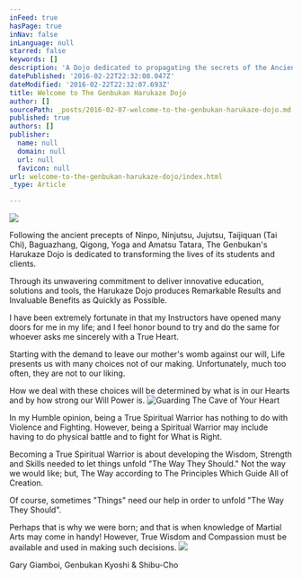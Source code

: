 ```yaml
---
inFeed: true
hasPage: true
inNav: false
inLanguage: null
starred: false
keywords: []
description: 'A Dojo dedicated to propagating the secrets of the Ancient Arts of Ninpo, Ninjutsu, Jujutsu, Taijiquan, Baguazhang, Qigong, Pranayama & Yoga. '
datePublished: '2016-02-22T22:32:08.047Z'
dateModified: '2016-02-22T22:32:07.693Z'
title: Welcome to The Genbukan Harukaze Dojo
author: []
sourcePath: _posts/2016-02-07-welcome-to-the-genbukan-harukaze-dojo.md
published: true
authors: []
publisher:
  name: null
  domain: null
  url: null
  favicon: null
url: welcome-to-the-genbukan-harukaze-dojo/index.html
_type: Article

---
```

![](https://s3-us-west-2.amazonaws.com/the-grid-img/p/fdedd944f5fd312fbc0f7a37c3ebab500754f0fe.jpg)

Following the ancient precepts of Ninpo, Ninjutsu, Jujutsu, Taijiquan (Tai Chi), Baguazhang, Qigong, Yoga and Amatsu Tatara, The Genbukan's Harukaze Dojo is dedicated to transforming the lives of its students and clients. 

Through its unwavering commitment to deliver innovative education, solutions and tools, the Harukaze Dojo produces Remarkable Results and Invaluable Benefits as Quickly as Possible. 

I have been extremely fortunate in that my Instructors have opened many doors for me in my life; and I feel honor bound to try and do the same for whoever asks me sincerely with a True Heart.

Starting with the demand to leave our mother's womb against our will, Life presents us with many choices not of our making. Unfortunately, much too often, they are not to our liking. 

How we deal with these choices will be determined by what is in our Hearts and by how strong our Will Power is.
![Guarding The Cave  of Your Heart](https://s3-us-west-2.amazonaws.com/the-grid-img/p/3b34063e140cb0e387d87231251def70353e58c0.jpg)

In my Humble opinion, being a True Spiritual Warrior has nothing to do with Violence and Fighting. However, being a Spiritual Warrior may include having to do physical battle and to fight for What is Right. 

Becoming a True Spiritual Warrior is about developing the Wisdom, Strength and Skills needed to let things unfold "The Way They Should." Not the way we would like; but, The Way according to The Principles Which Guide All of Creation. 

Of course, sometimes "Things" need our help in order to unfold "The Way They Should". 

Perhaps that is why we were born; and that is when knowledge of Martial Arts may come in handy! However, True Wisdom and Compassion must be available and used in making such decisions.
![](https://the-grid-user-content.s3-us-west-2.amazonaws.com/f371a39a-0cf5-4212-844e-7dc62a48aea9.jpg)

Gary Giamboi, Genbukan Kyoshi & Shibu-Cho